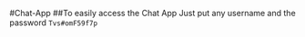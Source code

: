 #Chat-App
 
##To easily access the Chat App
Just put any username and the password `Tvs#omF59f7p`
 

